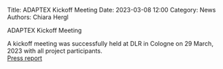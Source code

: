 Title: ADAPTEX Kickoff Meeting
Date: 2023-03-08 12:00
Category: News
Authors: Chiara Hergl

ADAPTEX Kickoff Meeting

A kickoff meeting was successfully held at DLR in Cologne on 29 March, 2023 with all project participants. <br />
<a href="https://www.dlr.de/sc/desktopdefault.aspx/tabid-1183/13774_read-83718/">Press report</a>

